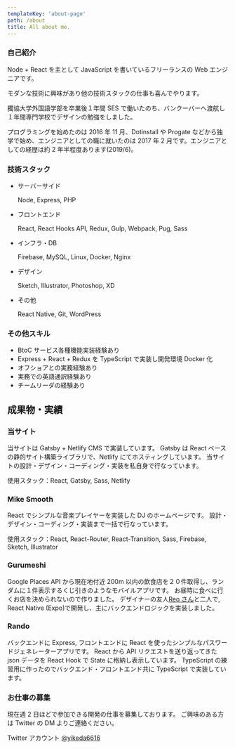 ```yaml
---
templateKey: 'about-page'
path: /about
title: All about me.
---
```


### 自己紹介

Node + React を主として JavaScript を書いているフリーランスの Web エンジニアです。

モダンな技術に興味があり他の技術スタックの仕事も喜んでやります。

獨協大学外国語学部を卒業後１年間 SES で働いたのち、バンクーバーへ渡航し１年間専門学校でデザインの勉強をしました。

プログラミングを始めたのは 2016 年 11 月、Dotinstall や Progate などから独学で始め、エンジニアとしての職に就いたのは 2017 年 2 月です。エンジニアとしての経歴は約 2 年半程度あります(2019/6)。

### 技術スタック

- サーバーサイド

  Node, Express, PHP

- フロントエンド

  React, React Hooks API, Redux, Gulp, Webpack, Pug, Sass

- インフラ・DB

  Firebase, MySQL, Linux, Docker, Nginx

- デザイン

  Sketch, Illustrator, Photoshop, XD

- その他

  React Native, Git, WordPress

### その他スキル

- BtoC サービス各種機能実装経験あり
- Express + React + Redux を TypeScript で実装し開発環境 Docker 化
- オフショアとの実務経験あり
- 実務での英語通訳経験あり
- チームリーダの経験あり

## 成果物・実績

### 当サイト

当サイトは Gatsby + Netlify CMS で実装しています。
Gatsby は React ベースの静的サイト構築ライブラリで、Netlify にてホスティングしています。
当サイトの設計・デザイン・コーディング・実装を私自身で行なっています。

使用スタック：React, Gatsby, Sass, Netlify

### Mike Smooth

React でシンプルな音楽プレイヤーを実装した DJ のホームページです。
設計・デザイン・コーディング・実装まで一括で行なっています。

使用スタック：React, React-Router, React-Transition, Sass, Firebase, Sketch, Illustrator

### Gurumeshi

Google Places API から現在地付近 200m 以内の飲食店を２０件取得し、ランダムに１件表示するくじ引きのようなモバイルアプリです。
お昼時に食べに行くお店を決められないので作りました。
デザイナーの友人[Reo さん]()と二人で, React Native (Expo)で開発し、主にバックエンドロジックを実装しました。

### Rando

バックエンドに Express, フロントエンドに React を使ったシンプルなパスワードジェネレーターアプリです。
React から API リクエストを送り返ってきた json データを React Hook で State に格納し表示しています。
TypeScript の練習用に作ったのでバックエンド・フロントエンド共に TypeScript で実装しています。

### お仕事の募集

現在週 2 日ほどで参加できる開発の仕事を募集しております。
ご興味のある方は Twitter の DM よりご連絡ください。

Twitter アカウント
[@yikeda6616](https://twitter.com/yikeda6616)
